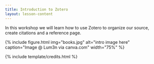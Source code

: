 ```yaml
---
title: Introduction to Zotero
layout: lesson-content
---
```


In this workshop we will learn how to use Zotero to organize our source, create citations and a reference page.

{% include figure.html img="books.jpg" alt="intro image here" caption="Image @ Lum3n via canva.com" width="75%" %}





{% include template/credits.html %}
